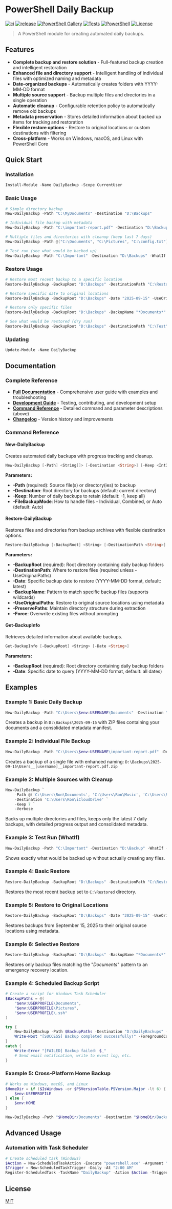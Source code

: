 # PowerShell Daily Backup

[![ci](https://github.com/jonlabelle/pwsh-daily-backup/actions/workflows/ci.yml/badge.svg)](https://github.com/jonlabelle/pwsh-daily-backup/actions/workflows/ci.yml)
[![release](https://github.com/jonlabelle/pwsh-daily-backup/actions/workflows/release.yml/badge.svg)](https://github.com/jonlabelle/pwsh-daily-backup/actions/workflows/release.yml)
[![PowerShell Gallery](https://img.shields.io/powershellgallery/v/DailyBackup)](https://www.powershellgallery.com/packages/DailyBackup)
[![Tests](https://img.shields.io/badge/tests-passing-brightgreen)](https://github.com/jonlabelle/pwsh-daily-backup/actions/workflows/ci.yml)
[![PowerShell](https://img.shields.io/badge/powershell-5.1%2B-blue)](https://docs.microsoft.com/en-us/powershell/)
[![License](https://img.shields.io/badge/license-MIT-green)](LICENSE.txt)

> A PowerShell module for creating automated daily backups.

## Features

- **Complete backup and restore solution** - Full-featured backup creation and intelligent restoration
- **Enhanced file and directory support** - Intelligent handling of individual files with optimized naming and metadata
- **Date-organized backups** - Automatically creates folders with YYYY-MM-DD format
- **Multiple source support** - Backup multiple files and directories in a single operation
- **Automatic cleanup** - Configurable retention policy to automatically remove old backups
- **Metadata preservation** - Stores detailed information about backed up items for tracking and restoration
- **Flexible restore options** - Restore to original locations or custom destinations with filtering
- **Cross-platform** - Works on Windows, macOS, and Linux with PowerShell Core

## Quick Start

### Installation

```powershell
Install-Module -Name DailyBackup -Scope CurrentUser
```

### Basic Usage

```powershell
# Simple directory backup
New-DailyBackup -Path "C:\MyDocuments" -Destination "D:\Backups"

# Individual file backup with metadata
New-DailyBackup -Path "C:\important-report.pdf" -Destination "D:\Backups"

# Multiple files and directories with cleanup (keep last 7 days)
New-DailyBackup -Path @("C:\Documents", "C:\Pictures", "C:\config.txt") -Destination "D:\Backups" -Keep 7

# Test run (see what would be backed up)
New-DailyBackup -Path "C:\Important" -Destination "D:\Backups" -WhatIf -Verbose
```

### Restore Usage

```powershell
# Restore most recent backup to a specific location
Restore-DailyBackup -BackupRoot "D:\Backups" -DestinationPath "C:\Restored"

# Restore specific date to original locations
Restore-DailyBackup -BackupRoot "D:\Backups" -Date "2025-09-15" -UseOriginalPaths

# Restore only specific files
Restore-DailyBackup -BackupRoot "D:\Backups" -BackupName "*Documents*" -DestinationPath "C:\Emergency"

# See what would be restored (dry run)
Restore-DailyBackup -BackupRoot "D:\Backups" -DestinationPath "C:\Test" -WhatIf
```

### Updating

```powershell
Update-Module -Name DailyBackup
```

## Documentation

### Complete Reference

- **[Full Documentation](docs/help.md)** - Comprehensive user guide with examples and troubleshooting
- **[Development Guide](docs/development.md)** - Testing, contributing, and development setup
- **[Command Reference](#command-reference)** - Detailed command and parameter descriptions (above)
- **[Changelog](CHANGELOG.md)** - Version history and improvements

### Command Reference

#### New-DailyBackup

Creates automated daily backups with progress tracking and cleanup.

```powershell
New-DailyBackup [-Path] <String[]> [-Destination <String>] [-Keep <Int32>] [-FileBackupMode <String>] [-WhatIf] [-Verbose]
```

**Parameters:**

- **-Path** (required): Source file(s) or directory(ies) to backup
- **-Destination**: Root directory for backups (default: current directory)
- **-Keep**: Number of daily backups to retain (default: -1, keep all)
- **-FileBackupMode**: How to handle files - Individual, Combined, or Auto (default: Auto)

#### Restore-DailyBackup

Restores files and directories from backup archives with flexible destination options.

```powershell
Restore-DailyBackup [-BackupRoot] <String> [-DestinationPath <String>] [-Date <String>] [-BackupName <String>] [-UseOriginalPaths] [-PreservePaths] [-Force] [-WhatIf] [-Verbose]
```

**Parameters:**

- **-BackupRoot** (required): Root directory containing daily backup folders
- **-DestinationPath**: Where to restore files (required unless -UseOriginalPaths)
- **-Date**: Specific backup date to restore (YYYY-MM-DD format, default: latest)
- **-BackupName**: Pattern to match specific backup files (supports wildcards)
- **-UseOriginalPaths**: Restore to original source locations using metadata
- **-PreservePaths**: Maintain directory structure during extraction
- **-Force**: Overwrite existing files without prompting

#### Get-BackupInfo

Retrieves detailed information about available backups.

```powershell
Get-BackupInfo [-BackupRoot] <String> [-Date <String>]
```

**Parameters:**

- **-BackupRoot** (required): Root directory containing daily backup folders
- **-Date**: Specific date to query (YYYY-MM-DD format, default: all dates)

## Examples

### Example 1: Basic Daily Backup

```powershell
New-DailyBackup -Path "C:\Users\$env:USERNAME\Documents" -Destination "D:\Backups"
```

Creates a backup in `D:\Backups\2025-09-15` with ZIP files containing your documents and a consolidated metadata manifest.

### Example 2: Individual File Backup

```powershell
New-DailyBackup -Path "C:\Users\$env:USERNAME\important-report.pdf" -Destination "D:\Backups"
```

Creates a backup of a single file with enhanced naming: `D:\Backups\2025-09-15\Users__[username]__important-report.pdf.zip`

### Example 2: Multiple Sources with Cleanup

```powershell
New-DailyBackup `
    -Path @('C:\Users\Ron\Documents', 'C:\Users\Ron\Music', 'C:\Users\Ron\config.json') `
    -Destination 'C:\Users\Ron\iCloudDrive' `
    -Keep 7 `
    -Verbose
```

Backs up multiple directories and files, keeps only the latest 7 daily backups, with detailed progress output and consolidated metadata.

### Example 3: Test Run (WhatIf)

```powershell
New-DailyBackup -Path "C:\Important" -Destination "D:\Backup" -WhatIf -Verbose
```

Shows exactly what would be backed up without actually creating any files.

### Example 4: Basic Restore

```powershell
Restore-DailyBackup -BackupRoot "D:\Backups" -DestinationPath "C:\Restored"
```

Restores the most recent backup set to `C:\Restored` directory.

### Example 5: Restore to Original Locations

```powershell
Restore-DailyBackup -BackupRoot "D:\Backups" -Date "2025-09-15" -UseOriginalPaths
```

Restores backups from September 15, 2025 to their original source locations using metadata.

### Example 6: Selective Restore

```powershell
Restore-DailyBackup -BackupRoot "D:\Backups" -BackupName "*Documents*" -DestinationPath "C:\Emergency"
```

Restores only backup files matching the "_Documents_" pattern to an emergency recovery location.

### Example 4: Scheduled Backup Script

```powershell
# Create a script for Windows Task Scheduler
$BackupPaths = @(
    "$env:USERPROFILE\Documents",
    "$env:USERPROFILE\Pictures",
    "$env:USERPROFILE\.ssh"
)

try {
    New-DailyBackup -Path $BackupPaths -Destination "D:\DailyBackups" -Keep 30 -Verbose
    Write-Host "[SUCCESS] Backup completed successfully!" -ForegroundColor Green
}
catch {
    Write-Error "[FAILED] Backup failed: $_"
    # Send email notification, write to event log, etc.
}
```

### Example 5: Cross-Platform Home Backup

```powershell
# Works on Windows, macOS, and Linux
$HomeDir = if ($IsWindows -or $PSVersionTable.PSVersion.Major -lt 6) {
    $env:USERPROFILE
} else {
    $env:HOME
}

New-DailyBackup -Path "$HomeDir/Documents" -Destination "$HomeDir/Backups" -Keep 14
```

## Advanced Usage

### Automation with Task Scheduler

```powershell
# Create scheduled task (Windows)
$Action = New-ScheduledTaskAction -Execute "powershell.exe" -Argument "-Command `"Import-Module DailyBackup; New-DailyBackup -Path 'C:\Important' -Destination 'D:\Backups' -Keep 30`""
$Trigger = New-ScheduledTaskTrigger -Daily -At "2:00 AM"
Register-ScheduledTask -TaskName "DailyBackup" -Action $Action -Trigger $Trigger
```

## License

[MIT](LICENSE.txt)
